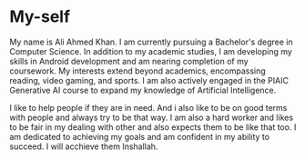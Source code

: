 # My-self 
My name is Ali Ahmed Khan. I am currently pursuing a Bachelor's degree in Computer Science. In addition to my academic studies, I am developing my skills in Android development and am nearing completion of my coursework. My interests extend beyond academics, encompassing reading, video gaming, and sports. I am also actively engaged in the PIAIC Generative AI course to expand my knowledge of Artificial Intelligence.



I like to help people if they are in need. And i also like to be on good terms with people and always try to be that way. I am also a hard worker and likes to be fair in my dealing with other and also expects them to be like that too. I am dedicated to achieving my goals and am confident in my ability to succeed. I will acchieve them Inshallah.

